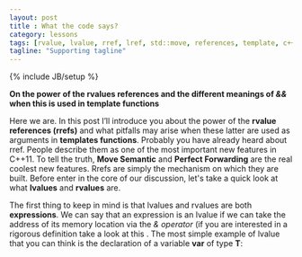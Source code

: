 ```yaml
---
layout: post
title : What the code says? 
category: lessons
tags: [rvalue, lvalue, rref, lref, std::move, references, template, c++, c++11]
tagline: "Supporting tagline"
---
```


{% include JB/setup %}

**On the power of the rvalues references and the different meanings of *&&* when this is used in template functions**


Here we are. In this post I’ll introduce you about the power of the **rvalue references (rrefs)** and what pitfalls may arise when these latter are used as arguments in **templates functions**.
Probably you have already heard about rref. People describe them as one of the most important new features in C++11. To tell the truth, **Move Semantic** and **Perfect Forwarding** are the real coolest new features. Rrefs are simply the mechanism on which they are built. Before enter in the core of our discussion, let's take a quick look at what **lvalues** and **rvalues** are.

The first thing to keep in mind is that lvalues and rvalues are both **expressions**. We can say that an expression is an lvalue if we can take the address of its memory location via the *& operator* (if you are interested in a rigorous definition take a look at this . The most simple example of lvalue that you can think is the declaration of a variable **var** of type **T**:
